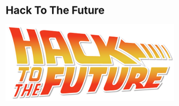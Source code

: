 # Hack To The Future

<a href="https://hack2tfuture.github.io/" target="_blank" >
    <img src="public/hacktothefuture.png" alt="Hack To The Future" width="450"/>
  </a>
